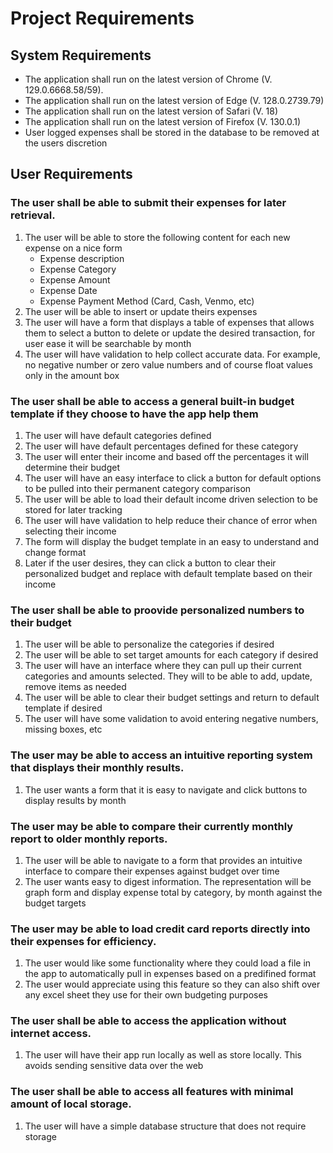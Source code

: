 # Project Requirements

## System Requirements
- The application shall run on the latest version of Chrome (V. 129.0.6668.58/59).
- The application shall run on the latest version of Edge (V. 128.0.2739.79)
- The application shall run on the latest version of Safari (V. 18)
- The application shall run on the latest version of Firefox (V. 130.0.1)
- User logged expenses shall be stored in the database to be removed at the users discretion

## User Requirements

### The user shall be able to submit their expenses for later retrieval.
  1. The user will be able to store the following content for each new expense on a nice form
     - Expense description
     - Expense Category
     - Expense Amount
     - Expense Date
     - Expense Payment Method (Card, Cash, Venmo, etc)
  2. The user will be able to insert or update theirs expenses 
  3. The user will have a form that displays a table of expenses that allows them to select a button to delete or update the desired transaction, for user ease it will be searchable by month
  4. The user will have validation to help collect accurate data. For example, no negative number or zero value numbers and of course float values only in the amount box

### The user shall be able to access a general built-in budget template if they choose to have the app help them
  1. The user will have default categories defined
  2. The user will have default percentages defined for these category
  3. The user will enter their income and based off the percentages it will determine their budget
  4. The user will have an easy interface to click a button for default options to be pulled into their permanent category comparison
  5. The user will be able to load their default income driven selection to be stored for later tracking 
  6. The user will have validation to help reduce their chance of error when selecting their income
  7. The form will display the budget template in an easy to understand and change format
  8. Later if the user desires, they can click a button to clear their personalized budget and replace with default template based on their income
  
### The user shall be able to proovide personalized numbers to their budget
  1. The user will be able to personalize the categories if desired
  2. The user will be able to set target amounts for each category if desired
  3. The user will have an interface where they can pull up their current categories and amounts selected. They will to be able to add, update, remove items as needed
  4. The user will be able to clear their budget settings and return to default template if desired
  5. The user will have some validation to avoid entering negative numbers, missing boxes, etc

### The user may be able to access an intuitive reporting system that displays their monthly results.
  1. The user wants a form that it is easy to navigate and click buttons to display results by month

### The user may be able to compare their currently monthly report to older monthly reports.
  1. The user will be able to navigate to a form that provides an intuitive interface to compare their expenses against budget over time
  2. The user wants easy to digest information. The representation will be graph form and display expense total by category, by month against the budget targets

### The user may be able to load credit card reports directly into their expenses for efficiency.
  1. The user would like some functionality where they could load a file in the app to automatically pull in expenses based on a predifined format
  2. The user would appreciate using this feature so they can also shift over any excel sheet they use for their own budgeting purposes

### The user shall be able to access the application without internet access.
  1. The user will have their app run locally as well as store locally. This avoids sending sensitive data over the web

### The user shall be able to access all features with minimal amount of local storage.
  1. The user will have a simple database structure that does not require storage
  

